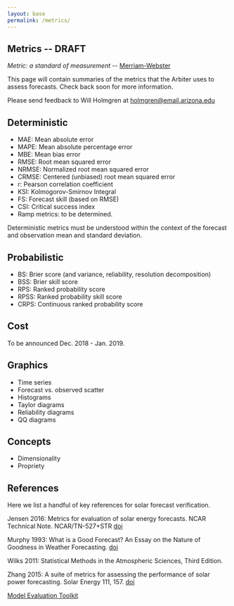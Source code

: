 ```yaml
---
layout: base
permalink: /metrics/
---
```


## Metrics -- DRAFT

*Metric: a standard of measurement* -- [Merriam-Webster](https://www.merriam-webster.com/dictionary/metric)

This page will contain summaries of the metrics that the Arbiter uses to assess forecasts. Check back soon for more information.

Please send feedback to Will Holmgren at <a href="mailto:holmgren@email.arizona.edu">holmgren@email.arizona.edu</a>


Deterministic
-------------

* MAE: Mean absolute error
* MAPE: Mean absolute percentage error
* MBE: Mean bias error
* RMSE: Root mean squared error
* NRMSE: Normalized root mean squared error
* CRMSE: Centered (unbiased) root mean squared error
* r: Pearson correlation coefficient
* KSI: Kolmogorov-Smirnov Integral
* FS: Forecast skill (based on RMSE)
* CSI: Critical success index
* Ramp metrics: to be determined.

Deterministic metrics must be understood within the context of the forecast
and observation mean and standard deviation.


Probabilistic
-------------

* BS: Brier score (and variance, reliability, resolution decomposition)
* BSS: Brier skill score
* RPS: Ranked probability score
* RPSS: Ranked probability skill score
* CRPS: Continuous ranked probability score


Cost
----

To be announced Dec. 2018 - Jan. 2019.


Graphics
--------

* Time series
* Forecast vs. observed scatter
* Histograms
* Taylor diagrams
* Reliability diagrams
* QQ diagrams


Concepts
--------

* Dimensionality
* Propriety



References
----------

Here we list a handful of key references for solar forecast verification.

Jensen 2016: Metrics for evaluation of solar energy forecasts. NCAR Technical Note. NCAR/TN-527+STR [doi](http://dx.doi.org/10.5065/D6RX99GG)

Murphy 1993: What is a Good Forecast? An Essay on the Nature of Goodness in Weather Forecasting. [doi](http://dx.doi.org/10.1175/1520-0434(1993)008<0281:WIAGFA>2.0.CO;2)

Wilks 2011: Statistical Methods in the Atmospheric Sciences, Third Edition.

Zhang 2015: A suite of metrics for assessing the performance of solar power forecasting. Solar Energy 111, 157. [doi](http://dx.doi.org/10.1016/j.solener.2014.10.016)

[Model Evaluation Toolkit](https://dtcenter.org/met/users/index.php)